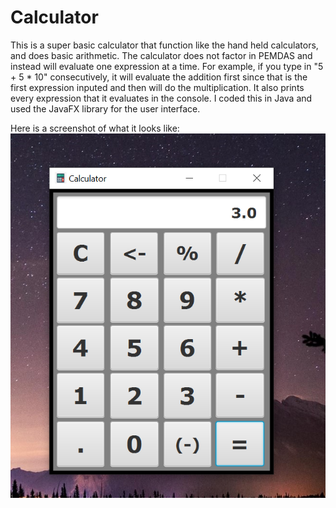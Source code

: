 # Calculator
This is a super basic calculator that function like the hand held calculators, and does basic arithmetic.
The calculator does not factor in PEMDAS and instead will evaluate one expression at a time. For example, if you type  in "5 + 5 * 10" consecutively, it will evaluate the addition first since that is the first expression inputed and then will do the multiplication. It also prints every expression that it evaluates in the console. I coded this in Java and used the JavaFX library for the user interface.

Here is a screenshot of what it looks like:
![Alt text](Screenshot.PNG)